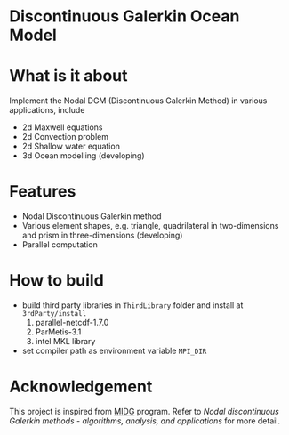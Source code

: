 # Discontinuous Galerkin Ocean Model

# What is it about

Implement the Nodal DGM (Discontinuous Galerkin Method) in various applications, include

* 2d Maxwell equations
* 2d Convection problem
* 2d Shallow water equation
* 3d Ocean modelling (developing)

# Features

* Nodal Discontinuous Galerkin method
* Various element shapes, e.g. triangle, quadrilateral in two-dimensions and prism in three-dimensions (developing)
* Parallel computation

# How to build

* build third party libraries in `ThirdLibrary` folder and install at `3rdParty/install`
    1. parallel-netcdf-1.7.0
    2. ParMetis-3.1
    3. intel MKL library
* set compiler path as environment variable `MPI_DIR`

# Acknowledgement

This project is inspired from [MIDG](http://www.caam.rice.edu/~timwar/RMMC/MIDG.html) program.
Refer to *Nodal discontinuous Galerkin methods - algorithms, analysis, and applications* for more detail.
